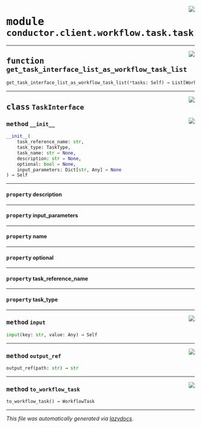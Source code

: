 <!-- markdownlint-disable -->

<a href="../src/conductor/client/workflow/task/task.py#L0"><img align="right" style="float:right;" src="https://img.shields.io/badge/-source-cccccc?style=flat-square"></a>

# <kbd>module</kbd> `conductor.client.workflow.task.task`





---

<a href="../src/conductor/client/workflow/task/task.py#L9"><img align="right" style="float:right;" src="https://img.shields.io/badge/-source-cccccc?style=flat-square"></a>

## <kbd>function</kbd> `get_task_interface_list_as_workflow_task_list`

```python
get_task_interface_list_as_workflow_task_list(*tasks: Self) → List[WorkflowTask]
```






---

<a href="../src/conductor/client/workflow/task/task.py#L16"><img align="right" style="float:right;" src="https://img.shields.io/badge/-source-cccccc?style=flat-square"></a>

## <kbd>class</kbd> `TaskInterface`




<a href="../src/conductor/client/workflow/task/task.py#L17"><img align="right" style="float:right;" src="https://img.shields.io/badge/-source-cccccc?style=flat-square"></a>

### <kbd>method</kbd> `__init__`

```python
__init__(
    task_reference_name: str,
    task_type: TaskType,
    task_name: str = None,
    description: str = None,
    optional: bool = None,
    input_parameters: Dict[str, Any] = None
) → Self
```






---

#### <kbd>property</kbd> description





---

#### <kbd>property</kbd> input_parameters





---

#### <kbd>property</kbd> name





---

#### <kbd>property</kbd> optional





---

#### <kbd>property</kbd> task_reference_name





---

#### <kbd>property</kbd> task_type







---

<a href="../src/conductor/client/workflow/task/task.py#L98"><img align="right" style="float:right;" src="https://img.shields.io/badge/-source-cccccc?style=flat-square"></a>

### <kbd>method</kbd> `input`

```python
input(key: str, value: Any) → Self
```





---

<a href="../src/conductor/client/workflow/task/task.py#L114"><img align="right" style="float:right;" src="https://img.shields.io/badge/-source-cccccc?style=flat-square"></a>

### <kbd>method</kbd> `output_ref`

```python
output_ref(path: str) → str
```





---

<a href="../src/conductor/client/workflow/task/task.py#L104"><img align="right" style="float:right;" src="https://img.shields.io/badge/-source-cccccc?style=flat-square"></a>

### <kbd>method</kbd> `to_workflow_task`

```python
to_workflow_task() → WorkflowTask
```








---

_This file was automatically generated via [lazydocs](https://github.com/ml-tooling/lazydocs)._

